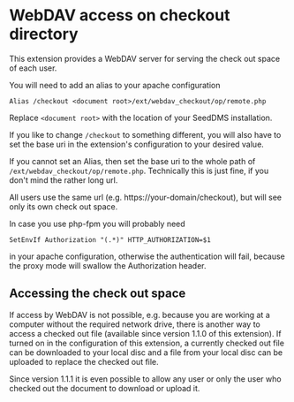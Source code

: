 WebDAV access on checkout directory
====================================

This extension provides a WebDAV server for serving the check out
space of each user.

You will need to add an alias to your apache configuration

    Alias /checkout <document root>/ext/webdav_checkout/op/remote.php

Replace `<document root>` with the location of your SeedDMS installation.

If you like to change `/checkout` to something different, you will
also have to set the base uri in the extension's configuration to your
desired value.

If you cannot set an Alias, then set the base uri to the whole path of
`/ext/webdav_checkout/op/remote.php`. Technically this is just fine,
if you don't mind the rather long url.

All users use the same url (e.g. https://your-domain/checkout), but
will see only its own check out space.

In case you use php-fpm you will probably need

    SetEnvIf Authorization "(.*)" HTTP_AUTHORIZATION=$1

in your apache configuration, otherwise the authentication will fail,
because the proxy mode will swallow the Authorization header.

Accessing the check out space
------------------------------

If access by WebDAV is not possible, e.g. because you are working at a
computer without the required network drive, there is another way to
access a checked out file (available since version 1.1.0 of this
extension).  If turned on in the configuration of this extension, a
currently checked out file can be downloaded to your local disc and a
file from your local disc can be uploaded to replace the checked out
file.

Since version 1.1.1 it is even possible to allow any user or only the
user who checked out the document to download or upload it.
